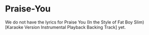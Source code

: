 # Praise-You

We do not have the lyrics for Praise You (In the Style of Fat Boy Slim) [Karaoke Version Instrumental Playback Backing Track] yet.
